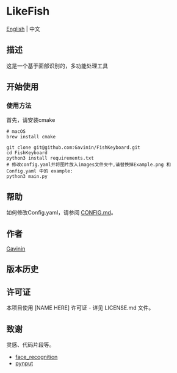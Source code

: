 # LikeFish

[English](..%2FREADME.md) | 中文

## 描述

这是一个基于面部识别的，多功能处理工具

## 开始使用

### 使用方法

首先，请安装cmake

```shell
# macOS
brew install cmake
```

```shell
git clone git@github.com:Gavinin/FishKeyboard.git
cd FishKeyboard
python3 install requirements.txt
# 修改config.yaml并将图片放入images文件夹中,请替换掉Example.png 和 Config.yaml 中的 example:
python3 main.py
```

## 帮助

如何修改Config.yaml，请参阅 [CONFIG.md](CONFIG_ZH.md)。

## 作者

[Gavinin](https://github.com/Gavinin)

## 版本历史

## 许可证

本项目使用 [NAME HERE] 许可证 - 详见 LICENSE.md 文件。

## 致谢

灵感、代码片段等。

* [face_recognition](https://github.com/ageitgey/face_recognition)
* [pynput](https://pynput.readthedocs.io/en/latest/index.html)